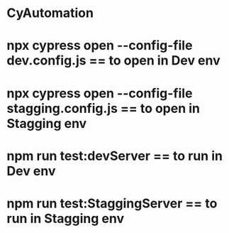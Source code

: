 # CyAutomation
# npx cypress open --config-file dev.config.js == to open in Dev env
# npx cypress open --config-file stagging.config.js == to open in Stagging env
# npm run test:devServer == to run in Dev env
# npm run test:StaggingServer == to run in Stagging env
